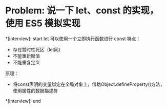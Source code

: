 # Problem: 说一下 let、const 的实现，使用 ES5 模拟实现

*[interview]: start
 let 可以使用一个立即执行函数进行
 const 特点：
 * 存在暂时性死区（let同）
 * 不能重新赋值
 * 不能重复定义
 
 原理：
 * 将const声明的变量绑定在全局对象上，借助Object.defineProperty()方法，使用属性的数据描述符

*[interview]: end
